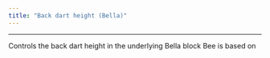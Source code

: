 ```yaml
---
title: "Back dart height (Bella)"
---
```


***

Controls the back dart height in the underlying Bella block Bee is based on




